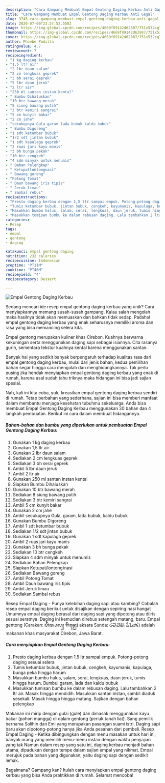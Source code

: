 ```yaml
---
description: "Cara Gampang Membuat Empal Gentong Daging Kerbau Anti Gagal"
title: "Cara Gampang Membuat Empal Gentong Daging Kerbau Anti Gagal"
slug: 3745-cara-gampang-membuat-empal-gentong-daging-kerbau-anti-gagal
date: 2020-07-06T23:57:52.558Z
image: https://img-global.cpcdn.com/recipes/4669f89142d62887/751x532cq70/empal-gentong-daging-kerbau-foto-resep-utama.jpg
thumbnail: https://img-global.cpcdn.com/recipes/4669f89142d62887/751x532cq70/empal-gentong-daging-kerbau-foto-resep-utama.jpg
cover: https://img-global.cpcdn.com/recipes/4669f89142d62887/751x532cq70/empal-gentong-daging-kerbau-foto-resep-utama.jpg
author: Phoebe Padilla
ratingvalue: 4.7
reviewcount: 7
recipeingredient:
- "1 kg daging kerbau"
- "1,5 ltr air"
- "2 lbr daun salam"
- "2 cm lengkuas geprek"
- "3 bh serai geprek"
- "5 lbr daun jeruk"
- "2 ltr air"
- "250 ml santan instan kental"
- " Bumbu Dihaluskan"
- "10 btr bawang merah"
- "8 siung bawang putih"
- "3 btr kemiri sangrai"
- "5 cm kunyit bakar"
- "2 cm jahe"
- "secukupnya Gula garam lada bubuk kaldu bubuk"
- " Bumbu Digoreng"
- "1 sdt ketumbar bubuk"
- "1/2 sdt jintan bubuk"
- "1 sdt kapulaga geprek"
- "2 ruas jari kayu manis"
- "3 bh bunga pekak"
- "10 btr cengkeh"
- "4 sdm minyak untuk menumis"
- " Bahan Pelengkap"
- " Ketupatlontongnasi"
- " Bawang goreng"
- "Potong Tomat"
- " Daun bawang iris tipis"
- " Jeruk limau"
- " Sambal rebus"
recipeinstructions:
- "Presto daging kerbau dengan 1,5 ltr sampai empuk. Potong-potong daging sesuai selera"
- "Tumis ketumbar bubuk, jintan bubuk, cengkeh, kayumanis, kapulaga, bunga peka hingga harum"
- "Masukkan bumbu halus, salam, serai, lengkuas, daun jeruk, tumis hingga harum. Bumbui garam, lada dan kaldu bubuk"
- "Masukkan tumisan bumbu ke dalam rebusan daging. Lalu tambahkan 2 ltr air. Masak hingga mendidih. Masukkan santan instan, sambil diaduk sesekali. Masak hingga hingga matang. Sajikan dengan bahan pelengkap"
categories:
- Resep
tags:
- empal
- gentong
- daging

katakunci: empal gentong daging 
nutrition: 232 calories
recipecuisine: Indonesian
preptime: "PT11M"
cooktime: "PT46M"
recipeyield: "4"
recipecategory: Dessert

---
```



![Empal Gentong Daging Kerbau](https://img-global.cpcdn.com/recipes/4669f89142d62887/751x532cq70/empal-gentong-daging-kerbau-foto-resep-utama.jpg)

Sedang mencari ide resep empal gentong daging kerbau yang unik? Cara menyiapkannya memang susah-susah gampang. Kalau salah mengolah maka hasilnya tidak akan memuaskan dan bahkan tidak sedap. Padahal empal gentong daging kerbau yang enak seharusnya memiliki aroma dan rasa yang bisa memancing selera kita.

Empal gentong merupakan kuliner khas Cirebon. Kuahnya berwarna kekuningan serta menggunakan daging sapi sebagai isiannya. Cita rasanya gurih, sementara tekstur kuahnya kental karena menggunakan santan.

Banyak hal yang sedikit banyak berpengaruh terhadap kualitas rasa dari empal gentong daging kerbau, mulai dari jenis bahan, kedua pemilihan bahan segar hingga cara mengolah dan menghidangkannya. Tak perlu pusing jika hendak menyiapkan empal gentong daging kerbau yang enak di rumah, karena asal sudah tahu triknya maka hidangan ini bisa jadi sajian spesial.


Nah, kali ini kita coba, yuk, kreasikan empal gentong daging kerbau sendiri di rumah. Tetap berbahan yang sederhana, sajian ini bisa memberi manfaat dalam membantu menjaga kesehatan tubuhmu sekeluarga. Anda bisa membuat Empal Gentong Daging Kerbau menggunakan 30 bahan dan 4 langkah pembuatan. Berikut ini cara dalam membuat hidangannya.

<!--inarticleads1-->

##### Bahan-bahan dan bumbu yang diperlukan untuk pembuatan Empal Gentong Daging Kerbau:

1. Gunakan 1 kg daging kerbau
1. Gunakan 1,5 ltr air
1. Gunakan 2 lbr daun salam
1. Sediakan 2 cm lengkuas geprek
1. Sediakan 3 bh serai geprek
1. Ambil 5 lbr daun jeruk
1. Ambil 2 ltr air
1. Gunakan 250 ml santan instan kental
1. Siapkan  Bumbu Dihaluskan
1. Gunakan 10 btr bawang merah
1. Sediakan 8 siung bawang putih
1. Sediakan 3 btr kemiri sangrai
1. Ambil 5 cm kunyit bakar
1. Gunakan 2 cm jahe
1. Ambil secukupnya Gula, garam, lada bubuk, kaldu bubuk
1. Gunakan  Bumbu Digoreng
1. Ambil 1 sdt ketumbar bubuk
1. Sediakan 1/2 sdt jintan bubuk
1. Gunakan 1 sdt kapulaga geprek
1. Ambil 2 ruas jari kayu manis
1. Gunakan 3 bh bunga pekak
1. Sediakan 10 btr cengkeh
1. Siapkan 4 sdm minyak untuk menumis
1. Sediakan  Bahan Pelengkap
1. Siapkan  Ketupat/lontong/nasi
1. Sediakan  Bawang goreng
1. Ambil Potong Tomat
1. Ambil  Daun bawang iris tipis
1. Ambil  Jeruk limau
1. Sediakan  Sambal rebus


Resep Empal Daging - Punya kelebihan daging sapi atau kambing? Cobalah resep empal daging berikut untuk disajikan dengan sepiring nasi hangat Umumnya empal daging berasal dari daging sapi yang dipotong atau diiris sesuai seratnya. Daging ini kemudian direbus setengah matang, baru. Empal gentong (Carakan: ꦲꦼꦩ꧀ꦥꦭ꧀ ꦒꦼꦤ꧀ꦛꦺꦴꦁ aksara Sunda: ᮈᮙ᮪ᮕᮜ᮪ ᮍᮨᮔ᮪ᮒᮧᮀ) adalah makanan khas masyarakat Cirebon, Jawa Barat. 

<!--inarticleads2-->

##### Cara menyiapkan Empal Gentong Daging Kerbau:

1. Presto daging kerbau dengan 1,5 ltr sampai empuk. Potong-potong daging sesuai selera
1. Tumis ketumbar bubuk, jintan bubuk, cengkeh, kayumanis, kapulaga, bunga peka hingga harum
1. Masukkan bumbu halus, salam, serai, lengkuas, daun jeruk, tumis hingga harum. Bumbui garam, lada dan kaldu bubuk
1. Masukkan tumisan bumbu ke dalam rebusan daging. Lalu tambahkan 2 ltr air. Masak hingga mendidih. Masukkan santan instan, sambil diaduk sesekali. Masak hingga hingga matang. Sajikan dengan bahan pelengkap


Makanan ini mirip dengan gulai (gule) dan dimasak menggunakan kayu bakar (pohon mangga) di dalam gentong (periuk tanah liat). Sang pemilik bernama Solihin dan Emi yang merupakan pasangan suami istri. Daging sapi baru akan dipotong-potong hanya jika Anda pesanan dari pembeli. Resep Empal Daging - Ketika dibingungkan dengan menu masakan untuk hari ini, banyak orang yang memilih menu-menu instan dengan waktu penyajian yang tak Namun dalam resep yang satu ini, daging kerbau menjadi bahan utama, dipadukan dengan tempe dalam sajian empal yang nikmat. Empal merujuk pada bahan yang digunakan, yaitu daging sapi dengan sedikit lemak. 

Bagaimana? Gampang kan? Itulah cara menyiapkan empal gentong daging kerbau yang bisa Anda praktikkan di rumah. Selamat mencoba!
